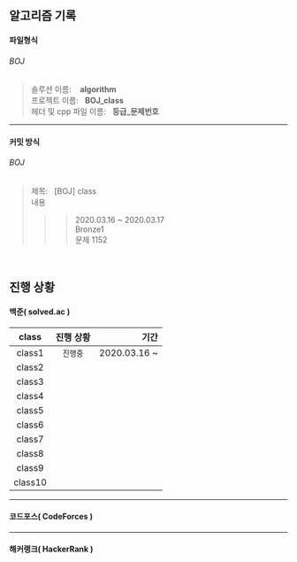 ## 알고리즘 기록

#### 파일형식
###### BOJ
> 솔루션 이름: &nbsp;&nbsp; ****algorithm**** <br>
> 프로젝트 이름: &nbsp;&nbsp;****BOJ_class**** <br>
> 헤더 및 cpp 파일 이름: &nbsp;&nbsp;****등급_문제번호**** <br>

---------

#### 커밋 방식 
###### BOJ
> 제목: &nbsp;&nbsp;[BOJ] class <br>
> 내용
> > >2020.03.16 ~ 2020.03.17 <br>
> > >Bronze1 <br>
> > >문제 1152 <br>
<br>

## 진행 상황

#### 백준( solved.ac )
| class | 진행 상황 | 기간 |
| :----: | :----: | ----: |
|class1| `진행중` | 2020.03.16 ~  |
|class2| | |
|class3| | |
|class4| | |
|class5| | |
|class6| |  |
|class7| | |
|class8| | |
|class9| |   |
|class10| | |

---------------
#### 코드포스( CodeForces )

----------------
#### 해커랭크( HackerRank )
